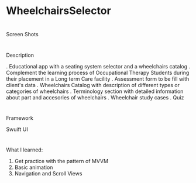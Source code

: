 # WheelchairsSelector

#

Screen Shots

#

Description


 . Educational app with a seating system selector and a wheelchairs catalog
 . Complement the learning process of Occupational Therapy Students during their placement in a Long term Care facility
 . Assessment form to be fill with client's data
 . Wheelchairs Catalog with description of different types or categories of wheelchairs
 . Terminology section with detailed information about part and accesories of wheelchairs
 . Wheelchair study cases
 . Quiz
 
 #
 
 Framework
 
 Swuift UI
 
 #
 
 What I learned:
 
 1. Get practice with the pattern of MVVM
 2. Basic animation
 3. Navigation and Scroll Views
 
  
